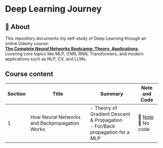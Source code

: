 # Deep Learning Journey

## 📘 About

This repository documents my self-study of Deep Learning through an online Udemy course:  
**[The Complete Neural Networks Bootcamp: Theory, Applications](https://www.udemy.com/course/the-complete-neural-networks-bootcamp-theory-applications/?couponCode=KEEPLEARNING)**,  
covering core topics like MLP, CNN, RNN, Transformers, and modern applications such as NLP, CV, and LLMs.



## Course content

| Section    | Title            | Summary                                                                                                       | Note and Code                |
|------------|------------------|---------------------------------------------------------------------------------------------------------------|------------------------------|
| 1  | How Neural Networks and Backpropagation Works     | - Theory of Gradient Descent & Propagation<br>- For/Back propagation for a MLP | 🔗 [Note](https://github.com/laikhanhhoang/Deep_Learning_Journey/blob/main/Lecture_Note/Section%201%20-%20How%20Neural%20Networks%20and%20Back%20Propagation%20Work.pdf) <br>📄 No code|

